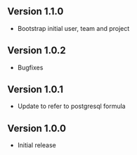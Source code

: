 ## Version 1.1.0

* Bootstrap initial user, team and project

## Version 1.0.2

* Bugfixes

## Version 1.0.1

* Update to refer to postgresql formula

## Version 1.0.0

* Initial release
